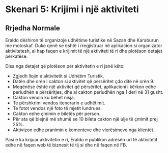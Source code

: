 
# Skenari 5: Krijimi i një aktiviteti

## Rrjedha Normale

Eraldo dëshiron të organizojë udhëtime turistike në Sazan dhe
Karaburun me motoskaf. Duke qenë se është i rregjistruar në aplikacion
si organizator aktivitetesh, ai hap faqen e krijimit të një aktiviteti
të ri dhe plotëson detajet përkatëse.

Disa nga detajet që plotëson për aktivitetin e ri janë këto:
- Zgjedh llojin e aktivitetit si Udhëtim Turistik.
- Datën dhe orën i cakton si aktivitet që përsëritet çdo ditë në orën
  9.
- Meqënëse është një aktivitet që përsëritet, aplikacioni i kërkon
  edhe periudhën e përsëritjes, dhe ai cakton periudhën nga 1 deri në
  31 gusht.
- Cakton vendin ku bëhet nisja.
- Te përshkrimi vendos itenerarin e udhëtimit.
- Te fotot vendos një foto të mjetit lundrues.
- Cakton edhe çmimin e biletës për person.
- Për ata që blejnë më shumë se 10 bileta cakton një ulje të çmimit prej 25%.
- Aktivizon edhe pranimin e komenteve dhe vlerësimeve nga klientët.

Pasi e ka krijuar aktivitetin e ri, Eraldo e publikon adresën url të
aktivitetit edhe në faqen web të biznesit të tij si dhe në faqen në FB.
